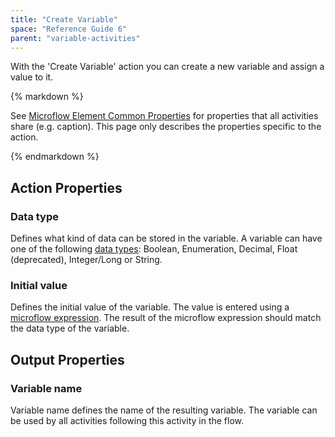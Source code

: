 ```yaml
---
title: "Create Variable"
space: "Reference Guide 6"
parent: "variable-activities"
---
```



With the 'Create Variable' action you can create a new variable and assign a value to it.

<div class="alert alert-info">{% markdown %}

See [Microflow Element Common Properties](/refguide6/microflow-element-common-properties) for properties that all activities share (e.g. caption). This page only describes the properties specific to the action.

{% endmarkdown %}</div>

## Action Properties

### Data type

Defines what kind of data can be stored in the variable. A variable can have one of the following [data types](/refguide6/data-types): Boolean, Enumeration, Decimal, Float (deprecated), Integer/Long or String.

### Initial value

Defines the initial value of the variable. The value is entered using a [microflow expression](/refguide6/microflow-expressions). The result of the microflow expression should match the data type of the variable.

## Output Properties

### Variable name

Variable name defines the name of the resulting variable. The variable can be used by all activities following this activity in the flow.
